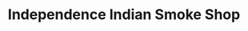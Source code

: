 ---
title: "Independence Indian Smoke Shop"
url: /tulsa/independence-indian-smoke-shop/
shop: Tabak
---